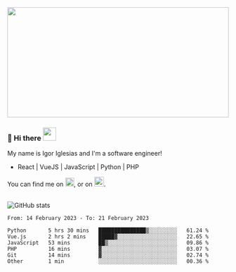 <img src="https://c.tenor.com/KjVxfRrrncUAAAAd/matrix.gif" width="100%" height="250px">

### 🔭 Hi there <img src="https://raw.githubusercontent.com/MartinHeinz/MartinHeinz/master/wave.gif" width="30px">


My name is Igor Iglesias and I'm a software engineer!
<br>

<ul>
  <li> React | VueJS | JavaScript | Python | PHP </li>
</ul>
You can find me on <a href="https://twitter.com/IgorIglesias5"><img src="https://i.imgur.com/JLLlB5S.png" width="20px"></a>, or on <a href="https://www.linkedin.com/in/igor-iglesias-62478428/"><img src="https://i.imgur.com/PXyIkWx.png" width="22px"></a>.

<br>
<br>

![GitHub stats](https://github-readme-stats.vercel.app/api?username=igoiglesias&show_icons=true&count_private=true&theme=chartreuse-dark&hide_title=true)

<!--START_SECTION:waka-->

```text
From: 14 February 2023 - To: 21 February 2023

Python       5 hrs 30 mins   ███████████████▒░░░░░░░░░   61.24 %
Vue.js       2 hrs 2 mins    █████▓░░░░░░░░░░░░░░░░░░░   22.65 %
JavaScript   53 mins         ██▒░░░░░░░░░░░░░░░░░░░░░░   09.86 %
PHP          16 mins         ▓░░░░░░░░░░░░░░░░░░░░░░░░   03.07 %
Git          14 mins         ▓░░░░░░░░░░░░░░░░░░░░░░░░   02.74 %
Other        1 min           ░░░░░░░░░░░░░░░░░░░░░░░░░   00.36 %
```

<!--END_SECTION:waka-->
